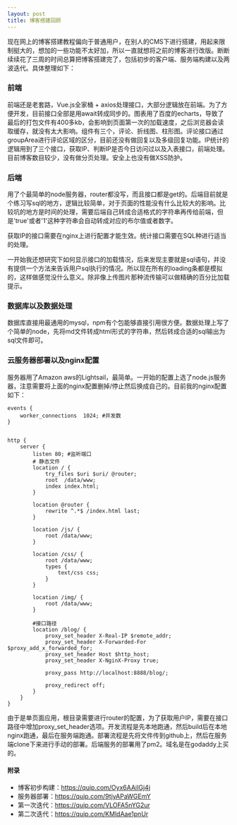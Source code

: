 ```yaml
---
layout: post
title: 博客搭建回顾
---
```

现在网上的博客搭建教程偏向于普通用户，在别人的CMS下进行搭建，用起来限制挺大的，想加的一些功能不太好加，所以一直就想将之前的博客进行改版。断断续续花了三周的时间总算把博客搭建完了，包括初步的客户端、服务端构建以及两波迭代。具体整理如下：

### 前端
前端还是老套路，Vue.js全家桶 + axios处理接口，大部分逻辑放在前端。为了方便开发，目前接口全部是用await转成同步的。图表用了百度的echarts，导致了最后的打包文件有400多kb，会影响到页面第一次的加载速度，之后浏览器会读取缓存，就没有太大影响。组件有三个，评论、折线图、柱形图。评论接口通过groupArea进行评论区域的区分，目前还没有做回复以及多级回复功能。IP统计的逻辑用到了三个接口，获取IP、判断IP是否今日访问过以及入表接口，前端处理。目前博客数目较少，没有做分页处理。安全上也没有做XSS防护。



### 后端
用了个最简单的node服务器，router都没写，而且接口都是get的。后端目前就是个练习写sql的地方，逻辑比较简单，对于页面的性能没有什么比较大的影响。比较坑的地方是时间的处理，需要后端自己转成合适格式的字符串再传给前端，但是'true'或者'1'这种字符串会自动转成对应的布尔值或者数字。

获取IP的接口需要在nginx上进行配置才能生效。统计接口需要在SQL种进行适当的处理。

一开始我还想研究下如何显示接口的加载情况，后来发现主要就是sql语句，并没有提供一个方法来告诉用户sql执行的情况。所以现在所有的loading条都是模拟的，这样做感觉没什么意义。除非像上传图片那种流传输可以做精确的百分比加载提示。


### 数据库以及数据处理
数据库直接用最通用的mysql，npm有个包能够直接引用很方便。数据处理上写了个简单的node，先将md文件转成html形式的字符串，然后转成合适的sql输出为sql文件即可。


### 云服务器部署以及nginx配置
服务器用了Amazon aws的Lightsail，最简单。一开始的配置上选了node.js服务器，注意需要将上面的nginx配置删掉/停止然后换成自己的。目前我的nginx配置如下：

    events {
        worker_connections  1024; #并发数
    }
    
    
    http {
        server {
            listen 80; #监听端口
            # 静态文件
            location / {
                try_files $uri $uri/ @router;
                root  /data/www;
                index index.html;
            }
    
            location @router {
                rewrite ^.*$ /index.html last;
            }
    
            location /js/ {
                root /data/www;
            }
    
            location /css/ {
                root /data/www;
                types {
                    text/css css;
                }
            }
    
            location /img/ {
                root /data/www;
            }
    
            #接口路径
            location /blog/ {
                proxy_set_header X-Real-IP $remote_addr;
                proxy_set_header X-Forwarded-For $proxy_add_x_forwarded_for;
                proxy_set_header Host $http_host;
                proxy_set_header X-NginX-Proxy true;
    
                proxy_pass http://localhost:8888/blog/;
    
                proxy_redirect off;
            }
        }
    }

由于是单页面应用，根目录需要进行router的配置，为了获取用户IP，需要在接口路径中增加proxy_set_header选项。开发流程是先本地跑通，然后build后在本地nginx跑通，最后在服务端跑通。部署流程是先将文件传到github上，然后在服务端clone下来进行手动的部署。后端服务的部署用了pm2。域名是在godaddy上买的。

#### 附录
- 博客初步构建：https://quip.com/Oyx6AAiIGj4j
- 服务器部署：https://quip.com/9tjyAPaWGEmY
- 第一次迭代：https://quip.com/VLOFA5nYG2ur
- 第二次迭代：https://quip.com/KMldAae1pnUr